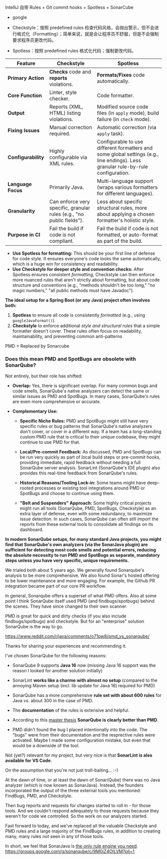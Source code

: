 IntelliJ 自带 Rules + Git commit hooks + Spotless + SonarCube

- google 

- Checkstyle：按照 predefined rules 检查代码风格，会抛出警示，但不会进行格式化（Formatting）；简单来说，就是会让程序员不舒服，但是不会强制要求程序员更改代码。
- Spotless：按照 predefined rules 格式化代码；强制更改代码。

|Feature|Checkstyle|Spotless|
|---|---|---|
|**Primary Action**|**Checks** code and **reports** violations.|**Formats/Fixes** code automatically.|
|**Core Function**|Linter, style checker.|Code formatter.|
|**Output**|Reports (XML, HTML) listing violations.|Modified source code files (in `apply` mode), build failure (in `check` mode).|
|**Fixing Issues**|Manual correction required.|Automatic correction (via `apply` task).|
|**Configurability**|Highly configurable via XML rules.|Configurable to use different formatters and some global settings (e.g., line endings). Less granular rule-by-rule configuration.|
|**Language Focus**|Primarily Java.|Multi-language support (wraps various formatters for different languages).|
|**Granularity**|Can enforce very specific, granular rules (e.g., "no public fields").|Less about specific structural rules, more about applying a chosen formatter's holistic style.|
|**Purpose in CI**|Fail the build if code is not compliant.|Fail the build if code is not formatted, or auto-format as part of the build.|

- **Use Spotless for formatting:** This should be your first line of defense for code style. It ensures everyone's code looks the same automatically, which is a huge win for consistency and readability.
- **Use Checkstyle for deeper style and convention checks:** After Spotless ensures consistent _formatting_, Checkstyle can then enforce more nuanced rules that aren't strictly about formatting, but about code structure and conventions (e.g., "methods shouldn't be too long," "no magic numbers," "all public methods must have Javadoc").


**The ideal setup for a Spring Boot (or any Java) project often involves both:**

1. **Spotless** to ensure all code is consistently _formatted_ (e.g., using `googleJavaFormat()`).
2. **Checkstyle** to enforce additional _style and structural rules_ that a simple formatter doesn't cover. These rules often focus on readability, maintainability, and preventing common anti-patterns


PMD > Replaced by Sonarcube
### Does this mean PMD and SpotBugs are obsolete with SonarQube?

Not entirely, but their role has shifted:

- **Overlap:** Yes, there is significant overlap. For many common bugs and code smells, SonarQube's native analyzers can detect the same or similar issues as PMD and SpotBugs. In many cases, SonarQube's rules are even more comprehensive or accurate.
    
- **Complementary Use:**
    
    - **Specific Niche Rules:** PMD and SpotBugs might still have very specific rules or bug patterns that SonarQube's native analyzers don't cover, or cover in a different way. If a team has a long-standing custom PMD rule that is critical to their unique codebase, they might continue to use PMD for that.
        
    - **Local/Pre-commit Feedback:** As discussed, PMD and SpotBugs can be run very quickly as part of local build steps or pre-commit hooks, providing immediate, rapid feedback without needing a full SonarQube server analysis. SonarLint (SonarQube's IDE plugin) also provides this real-time feedback from SonarQube's rules.
        
    - **Historical Reasons/Tooling Lock-in:** Some teams might have deep-rooted processes or existing tool integrations around PMD or SpotBugs and choose to continue using them.
        
    - **"Belt and Suspenders" Approach:** Some highly critical projects might run all tools (SonarQube, PMD, SpotBugs, Checkstyle) as an extra layer of defense, even with some redundancy, to maximize issue detection. In such cases, SonarQube can often still import the reports from these external tools to consolidate all findings on its dashboard.
        

**In modern SonarQube setups, for many standard Java projects, you might find that SonarQube's own analyzers (via the SonarJava plugin) are sufficient for detecting most code smells and potential errors, reducing the absolute necessity to run PMD and SpotBugs as separate, mandatory steps unless you have very specific, unique requirements.**


  

We trialed both about 5 years ago. We generally found Sonarqube's analysis to be more comprehensive. We also found Sonar's hosted offering to be lower maintenance and more engaging. For example, the Github PR integration became part of our core PR workflow.

In general, Sonarqube offers a superset of what PMD offers. Also at some point I think SonarQube itself used PMD (and findbugs/spotbugs) behind the scenes. They have since changed to their own scanner.

PMD is great for quick and dirty checks (if you also include findbugs/spotbugs) and checkstyle. But for an "enterprise" solution SonarQube is the way to go.

https://www.reddit.com/r/java/comments/o71pw8/pmd_vs_sonarqube/

Thanks for sharing your experiences and recommending it.

I've chosen SonarQube for the following reasons:

- SonarQube 9 supports **Java 16** _now_ (missing Java 16 support was the reason I looked for another solution initially)
    
- SonarLint **works like a charme with almost no setup** (compared to the annoying Maven setup (incl. lib update for Java 16) required for PMD)
    
- SonarQube has a more comprehensive **rule set with about 600 rules** for Java vs. about 300 in the case of PMD.
    
- The **documentation** of the rules is extensive and helpful.
    
- According to this [master thesis](https://diglib.tugraz.at/download.php?id=5d7ac4b61b279&location=browse) **SonarQube is clearly better than PMD**.
    
- PMD didn't found the bug I placed intentionally into the code. The "bugs" were from their documentation and the resprective rules were activated. Maybe I made some configuration mistake, but even that would be a downside of the tool.
    

Not (yet?) relevant for my project, but very nice is that **SonarLint is also available for VS Code**.


On the assumption that you're not just troll-baiting... :-)

  

At the dawn of time, or at least the dawn of Sonar(Qube) there was no Java analyzer (which is now known as SonarJava). Instead, the founders incorporated the output of the three external tools you mentioned: FindBugs, PMD, and Checkstyle.

  

Then bug reports and requests for changes started to roll in - for those tools. And we couldn't respond adequately to those requests because they weren't for code we controlled. So the work on our analyzers started. 

  

Fast forward to today, and we've replaced all the valuable Checkstyle and PMD rules and a large majority of the FindBugs rules, in addition to creating many, many rules not seen in any of those tools.

  

In short, we feel that SonarJava is [the only rule engine you need](https://blog.sonarsource.com/sonarqube-java-analyzer-the-only-rule-engine-you-need/).
https://groups.google.com/g/sonarqube/c/9M0iZ4OILVM?pli=1